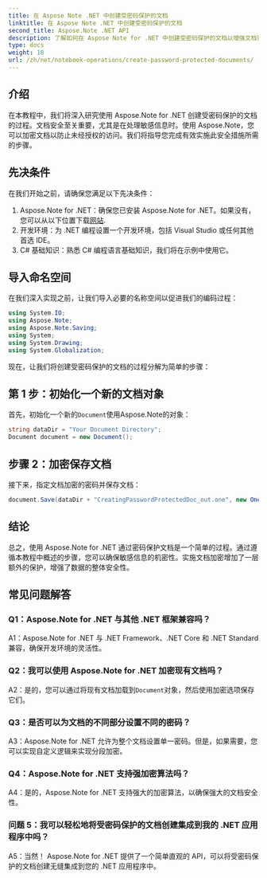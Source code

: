 ```yaml
---
title: 在 Aspose Note .NET 中创建受密码保护的文档
linktitle: 在 Aspose Note .NET 中创建受密码保护的文档
second_title: Aspose.Note .NET API
description: 了解如何在 Aspose Note for .NET 中创建受密码保护的文档以增强文档安全性。请按照我们的分步教程轻松实施。
type: docs
weight: 18
url: /zh/net/notebook-operations/create-password-protected-documents/
---
```

## 介绍

在本教程中，我们将深入研究使用 Aspose.Note for .NET 创建受密码保护的文档的过程。文档安全至关重要，尤其是在处理敏感信息时。使用 Aspose.Note，您可以加密文档以防止未经授权的访问。我们将指导您完成有效实施此安全措施所需的步骤。

## 先决条件

在我们开始之前，请确保您满足以下先决条件：

1.  Aspose.Note for .NET：确保您已安装 Aspose.Note for .NET。如果没有，您可以从以下位置下载[网站](https://releases.aspose.com/note/net/).
2. 开发环境：为 .NET 编程设置一个开发环境，包括 Visual Studio 或任何其他首选 IDE。
3. C# 基础知识：熟悉 C# 编程语言基础知识，我们将在示例中使用它。

## 导入命名空间

在我们深入实现之前，让我们导入必要的名称空间以促进我们的编码过程：

```csharp
using System.IO;
using Aspose.Note;
using Aspose.Note.Saving;
using System;
using System.Drawing;
using System.Globalization;
```

现在，让我们将创建受密码保护的文档的过程分解为简单的步骤：

## 第 1 步：初始化一个新的文档对象

首先，初始化一个新的`Document`使用Aspose.Note的对象：

```csharp
string dataDir = "Your Document Directory";
Document document = new Document();
```

## 步骤 2：加密保存文档

接下来，指定文档加密的密码并保存文档：

```csharp
document.Save(dataDir + "CreatingPasswordProtectedDoc_out.one", new OneSaveOptions() { DocumentPassword = "pass" });
```

## 结论

总之，使用 Aspose.Note for .NET 通过密码保护文档是一个简单的过程。通过遵循本教程中概述的步骤，您可以确保敏感信息的机密性。实施文档加密增加了一层额外的保护，增强了数据的整体安全性。

## 常见问题解答

### Q1：Aspose.Note for .NET 与其他 .NET 框架兼容吗？

A1：Aspose.Note for .NET 与 .NET Framework、.NET Core 和 .NET Standard 兼容，确保开发环境的灵活性。

### Q2：我可以使用 Aspose.Note for .NET 加密现有文档吗？

 A2：是的，您可以通过将现有文档加载到`Document`对象，然后使用加密选项保存它们。

### Q3：是否可以为文档的不同部分设置不同的密码？

A3：Aspose.Note for .NET 允许为整个文档设置单一密码。但是，如果需要，您可以实现自定义逻辑来实现分段加密。

### Q4：Aspose.Note for .NET 支持强加密算法吗？

A4：是的，Aspose.Note for .NET 支持强大的加密算法，以确保强大的文档安全性。

### 问题 5：我可以轻松地将受密码保护的文档创建集成到我的 .NET 应用程序中吗？

A5：当然！ Aspose.Note for .NET 提供了一个简单直观的 API，可以将受密码保护的文档创建无缝集成到您的 .NET 应用程序中。
